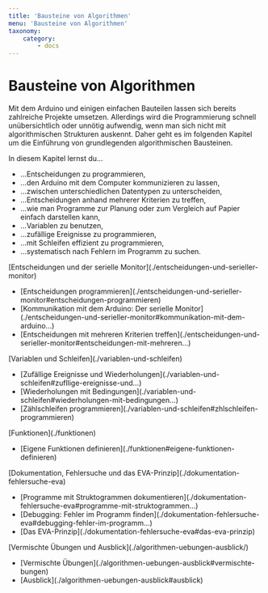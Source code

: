 ```yaml
---
title: 'Bausteine von Algorithmen'
menu: 'Bausteine von Algorithmen'
taxonomy:
    category:
        - docs
---
```


# Bausteine von Algorithmen

<style>
    h1 {
  		counter-set: h1 3 ;
	}
</style>

Mit dem Arduino und einigen einfachen Bauteilen lassen sich bereits zahlreiche Projekte umsetzen. Allerdings wird die Programmierung schnell unübersichtlich oder unnötig aufwendig, wenn man sich nicht mit algorithmischen Strukturen auskennt. Daher geht es im folgenden Kapitel um die Einführung von grundlegenden algorithmischen Bausteinen.

In diesem Kapitel lernst du…
-   …Entscheidungen zu programmieren,
-   …den Arduino mit dem Computer kommunizieren zu lassen,
-   …zwischen unterschiedlichen Datentypen zu unterscheiden,
-   …Entscheidungen anhand mehrerer Kriterien zu treffen,
-   …wie man Programme zur Planung oder zum Vergleich auf Papier einfach darstellen kann,
-   …Variablen zu benutzen,
-   …zufällige Ereignisse zu programmieren,
-   …mit Schleifen effizient zu programmieren,
-   …systematisch nach Fehlern im Programm zu suchen.

<div class="flex-box">
    <div class="overview-card">
    <p markdown="1">[Entscheidungen und der serielle Monitor](./entscheidungen-und-serieller-monitor)</p>
    <ul>
        <li markdown="1">[Entscheidungen programmieren](./entscheidungen-und-serieller-monitor#entscheidungen-programmieren)</li>
        <li markdown="1">[Kommunikation mit dem Arduino: Der serielle Monitor](./entscheidungen-und-serieller-monitor#kommunikation-mit-dem-arduino...)</li>
        <li markdown="1">[Entscheidungen mit mehreren Kriterien treffen](./entscheidungen-und-serieller-monitor#entscheidungen-mit-mehreren...)</li>
    </ul>
    </div>
    <div class="overview-card">
    <p markdown="1">[Variablen und Schleifen](./variablen-und-schleifen)</p>
    <ul>
        <li markdown="1">[Zufällige Ereignisse und Wiederholungen](./variablen-und-schleifen#zufllige-ereignisse-und...)</li>
        <li markdown="1">[Wiederholungen mit Bedingungen](./variablen-und-schleifen#wiederholungen-mit-bedingungen...)</li>
        <li markdown="1">[Zählschleifen programmieren](./variablen-und-schleifen#zhlschleifen-programmieren)</li>
    </ul>
    </div>
    <div class="overview-card">
    <p markdown="1">[Funktionen](./funktionen)</p>
    <ul>
        <li markdown="1">[Eigene Funktionen definieren](./funktionen#eigene-funktionen-definieren)</li>
    </ul>
    </div>
    <div class="overview-card">
    <p markdown="1">[Dokumentation, Fehlersuche und das EVA-Prinzip](./dokumentation-fehlersuche-eva)</p>
    <ul>
        <li markdown="1">[Programme mit Struktogrammen dokumentieren](./dokumentation-fehlersuche-eva#programme-mit-struktogrammen...)</li>
        <li markdown="1">[Debugging: Fehler im Programm finden](./dokumentation-fehlersuche-eva#debugging-fehler-im-programm...)</li>
        <li markdown="1">[Das EVA-Prinzip](./dokumentation-fehlersuche-eva#das-eva-prinzip)</li>
    </ul>
    </div>
    <div class="overview-card">
    <p markdown="1">[Vermischte Übungen und Ausblick](./algorithmen-uebungen-ausblick/)</p>
    <ul>
        <li markdown="1">[Vermischte Übungen](./algorithmen-uebungen-ausblick#vermischte-bungen)</li>
        <li markdown="1">[Ausblick](./algorithmen-uebungen-ausblick#ausblick)</li>
    </ul>    
    </div>
</div>

